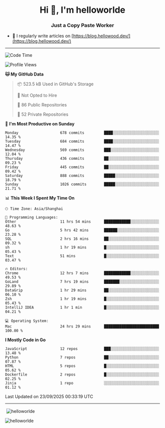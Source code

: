 <h1 align="center">Hi 👋, I'm helloworlde</h1>
<h3 align="center">Just a Copy Paste Worker</h3>

- 📝 I regularly write articles on [https://blog.hellowood.dev/](https://blog.hellowood.dev/)

<hr>


<!--START_SECTION:waka-->
![Code Time](http://img.shields.io/badge/Code%20Time-12%2C649%20hrs%2014%20mins-blue)

![Profile Views](http://img.shields.io/badge/Profile%20Views-0-blue)

**🐱 My GitHub Data** 

> 📦 523.5 kB Used in GitHub's Storage 
 > 
> 🚫 Not Opted to Hire
 > 
> 📜 86 Public Repositories 
 > 
> 🔑 52 Private Repositories 
 > 
📅 **I'm Most Productive on Sunday** 

```text
Monday                   678 commits         ████░░░░░░░░░░░░░░░░░░░░░   14.35 % 
Tuesday                  684 commits         ████░░░░░░░░░░░░░░░░░░░░░   14.47 % 
Wednesday                569 commits         ███░░░░░░░░░░░░░░░░░░░░░░   12.04 % 
Thursday                 436 commits         ██░░░░░░░░░░░░░░░░░░░░░░░   09.23 % 
Friday                   445 commits         ██░░░░░░░░░░░░░░░░░░░░░░░   09.42 % 
Saturday                 888 commits         █████░░░░░░░░░░░░░░░░░░░░   18.79 % 
Sunday                   1026 commits        █████░░░░░░░░░░░░░░░░░░░░   21.71 % 
```


📊 **This Week I Spent My Time On** 

```text
🕑︎ Time Zone: Asia/Shanghai

💬 Programming Languages: 
Other                    11 hrs 54 mins      ████████████░░░░░░░░░░░░░   48.63 % 
Go                       5 hrs 42 mins       ██████░░░░░░░░░░░░░░░░░░░   23.28 % 
SQL                      2 hrs 16 mins       ██░░░░░░░░░░░░░░░░░░░░░░░   09.32 % 
sh                       1 hr 19 mins        █░░░░░░░░░░░░░░░░░░░░░░░░   05.43 % 
Text                     51 mins             █░░░░░░░░░░░░░░░░░░░░░░░░   03.47 % 

🔥 Editors: 
Chrome                   12 hrs 7 mins       ████████████░░░░░░░░░░░░░   49.53 % 
GoLand                   7 hrs 19 mins       ███████░░░░░░░░░░░░░░░░░░   29.89 % 
DataGrip                 1 hr 29 mins        ██░░░░░░░░░░░░░░░░░░░░░░░   06.10 % 
Zsh                      1 hr 19 mins        █░░░░░░░░░░░░░░░░░░░░░░░░   05.43 % 
IntelliJ IDEA            1 hr 1 min          █░░░░░░░░░░░░░░░░░░░░░░░░   04.21 % 

💻 Operating System: 
Mac                      24 hrs 29 mins      █████████████████████████   100.00 % 
```

**I Mostly Code in Go** 

```text
JavaScript               12 repos            ███░░░░░░░░░░░░░░░░░░░░░░   13.48 % 
Python                   7 repos             ██░░░░░░░░░░░░░░░░░░░░░░░   07.87 % 
HTML                     5 repos             █░░░░░░░░░░░░░░░░░░░░░░░░   05.62 % 
Dockerfile               2 repos             █░░░░░░░░░░░░░░░░░░░░░░░░   02.25 % 
Jinja                    1 repo              ░░░░░░░░░░░░░░░░░░░░░░░░░   01.12 % 
```




 Last Updated on 23/09/2025 00:33:19 UTC
<!--END_SECTION:waka-->

<hr>
<p>
  &nbsp;<img align="center" src="https://github-readme-stats.vercel.app/api?username=helloworlde&show_icons=true&locale=en" alt="helloworlde" />
</p>

<p>
  <img align="center" src="https://github-readme-streak-stats.herokuapp.com/?user=helloworlde&" alt="helloworlde" />
</p>
